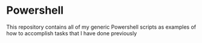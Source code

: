 # Powershell
This repository contains all of my generic Powershell scripts as examples of how to accomplish tasks that I have done previously
